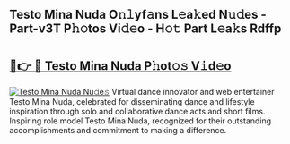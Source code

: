 ## Testo Mina Nuda O𝚗𝚕yf𝚊ns L𝚎a𝚔ed N𝚞𝚍es - Part-v3T P𝚑𝚘tos Vi𝚍𝚎o - H𝚘𝚝 Part L𝚎a𝚔s Rdffp

# <h2><a href="http://kf76gl.oniu.top/?m=Testo+Mina+Nuda">🔗👉 🔴 Testo Mina Nuda P𝚑ot𝚘𝚜 V𝚒d𝚎o</a></h2>

[![Testo Mina Nuda Nu𝚍e𝚜](https://i.imgur.com/0qMVB7G.gif)](http://kf76gl.oniu.top/?m=Testo+Mina+Nuda)
Virtual dance innovator and web entertainer Testo Mina Nuda, celebrated for disseminating dance and lifestyle inspiration through solo and collaborative dance acts and short films. Inspiring role model Testo Mina Nuda, recognized for their outstanding accomplishments and commitment to making a difference.  
